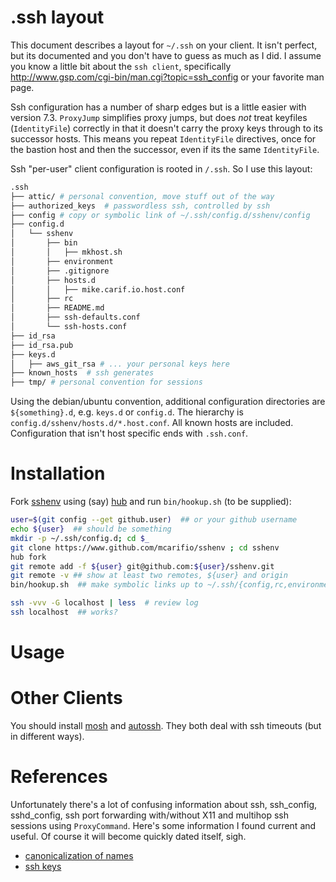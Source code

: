 # .ssh layout

This document describes a layout for `~/.ssh` on your client. It isn't perfect, but its documented and you don't have to guess as much as I did. I assume you know a little bit about the `ssh client`, specifically http://www.gsp.com/cgi-bin/man.cgi?topic=ssh_config or your favorite man page.

Ssh configuration has a number of sharp edges but is a little easier with version 7.3. `ProxyJump` simplifies proxy jumps, but does *not* treat keyfiles (`IdentityFile`) correctly in that it doesn't carry the proxy keys through to
its successor hosts. This means you repeat `IdentityFile` directives, once for the bastion host and then the successor, even if its the same `IdentityFile`.

Ssh "per-user" client configuration is rooted in `/.ssh`. So I use this layout:

```bash
.ssh
├── attic/ # personal convention, move stuff out of the way
├── authorized_keys  # passwordless ssh, controlled by ssh
├── config # copy or symbolic link of ~/.ssh/config.d/sshenv/config
├── config.d
│   └── sshenv
│       ├── bin
│       │   ├── mkhost.sh
│       ├── environment
│       ├── .gitignore
│       ├── hosts.d
│       │   ├── mike.carif.io.host.conf
│       ├── rc
│       ├── README.md
│       ├── ssh-defaults.conf
│       └── ssh-hosts.conf
├── id_rsa
├── id_rsa.pub
├── keys.d
│   ├── aws_git_rsa # ... your personal keys here
├── known_hosts  # ssh generates
├── tmp/ # personal convention for sessions
```

Using the debian/ubuntu convention, additional configuration directories are `${something}.d`, e.g. `keys.d` or `config.d`. The hierarchy is `config.d/sshenv/hosts.d/*.host.conf`. All known hosts are included.
Configuration that isn't host specific ends with `.ssh.conf`.

# Installation

Fork [sshenv](https://www.github.com/mcarifio/sshenv) using (say) [hub](https://hub.github.com/hub.1.html) and run `bin/hookup.sh` (to be supplied):

```bash
user=$(git config --get github.user)  ## or your github username
echo ${user}  ## should be something
mkdir -p ~/.ssh/config.d; cd $_
git clone https://www.github.com/mcarifio/sshenv ; cd sshenv
hub fork
git remote add -f ${user} git@github.com:${user}/sshenv.git
git remote -v ## show at least two remotes, ${user} and origin
bin/hookup.sh  ## make symbolic links up to ~/.ssh/{config,rc,environment}

ssh -vvv -G localhost | less  # review log
ssh localhost  ## works?
```

# Usage

# Other Clients

You should install [mosh]() and [autossh](). They both deal with ssh timeouts (but in different ways).


# References

Unfortunately there's a lot of confusing information about ssh, ssh_config, sshd_config, ssh port forwarding with/without X11 and multihop ssh sessions using `ProxyCommand`. Here's some information I found current and useful. Of course it will become quickly dated itself, sigh.

* [canonicalization of names](https://dotfiles.tnetconsulting.net/articles/2016/0109/ssh-canonicalization.html)
* [ssh keys](https://dotfiles.tnetconsulting.net/articles/2015/0506/empowering-openssh.html)


